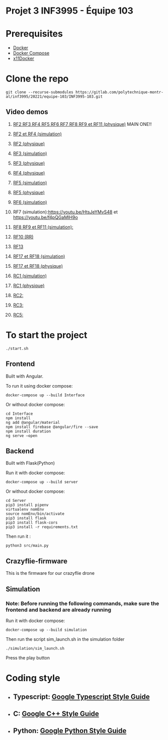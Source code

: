 # Projet 3 INF3995 - Équipe 103

# Prerequisites
* [Docker](https://docs.docker.com/get-docker/)
* [Docker Compose](https://docs.docker.com/compose/install/)
* [x11Docker](https://github.com/mviereck/x11docker)

# Clone the repo

```
git clone --recurse-submodules https://gitlab.com/polytechnique-montr-al/inf3995/20221/equipe-103/INF3995-103.git
```

## Video demos

1. [RF2 RF3 RF4 RF5 RF6 RF7 RF8 RF9 et RF11 (physique)](https://youtu.be/435cvL4hRAc) MAIN ONE!!

2. [RF2 et RF4 (simulation)](https://youtu.be/DDPy3zP6av8)

3. [RF2 (physique)](https://youtu.be/0ldOjo93YiA)

4. [RF3 (simulation)](https://youtu.be/6V3i5QbMqSM)

5. [RF3 (physique)](https://youtu.be/6oj3N6FtFUk)

6. [RF4 (physique)](https://youtu.be/0ldOjo93YiA)

7. [RF5 (simulation)](https://youtu.be/_wsYKvkqE_U)

8. [RF5 (physique)](https://youtu.be/0ldOjo93YiA)

9. [RF6 (simulation)](https://youtu.be/ZjJxnp08VyY)

10. RF7 (simulation):https://youtu.be/HtsJeYMvS48 et https://youtu.be/f4pQGaMIH9o

11. [RF8 RF9 et RF11 (simulation):](https://youtu.be/wgHPegepmkc)

12. [RF10 (RR)](https://youtu.be/gvLCnpMKphQ)

13. [RF13](https://youtube.com/shorts/S4xfAArf5-k?feature=share)

14. [RF17 et RF18 (simulation)](https://youtu.be/cMP4kRYs6wc)

15. [RF17 et RF18 (physique)](https://youtu.be/hpVkW4-mHgo)

16. [RC1 (simulation)](https://www.youtube.com/watch?v=EOlxl1FAvlE)

17. [RC1 (physique)](https://youtu.be/ZCaThBH-fKE)

19. [RC2:](https://youtu.be/ZYtIfvIZdOM)

19. [RC3:](https://youtu.be/fqE2uKaNJmc)

20. [RC5:](https://youtu.be/0Ivn4ZESiYs)

# To start the project
```
./start.sh
```

## Frontend

Built with Angular.

To run it using docker compose:
```
docker-compose up --build Interface
```
Or without docker compose:

```
cd Interface
npm install
ng add @angular/material
npm install firebase @angular/fire --save
npm install duration
ng serve –open
```

## Backend


Built with Flask(Python)

Run it with docker compose:
```
docker-compose up --build server
```
Or without docker compose:

```
cd Server
pip3 install pipenv
virtualenv nomEnv
source nomEnv/bin/activate
pip3 install flask
pip3 install flask-cors
pip3 install -r requirements.txt
```

Then run it :
```
python3 src/main.py
```

## Crazyflie-firmware
This is the firmware for our crazyflie drone

## Simulation
### Note: Before running the following commands, make sure the frontend and backend are already running

Run it with docker compose:
```
docker-compose up --build simulation
```
Then run the script sim_launch.sh in the simulation folder
```
./simulation/sim_launch.sh
```

Press the play button

# Coding style

- ## Typescript: [Google Typescript Style Guide](https://google.github.io/styleguide/tsguide.html)

- ## C: [Google C++ Style Guide](https://google.github.io/styleguide/cppguide.html)

- ## Python: [Google Python Style Guide](https://google.github.io/styleguide/pyguide.html)

